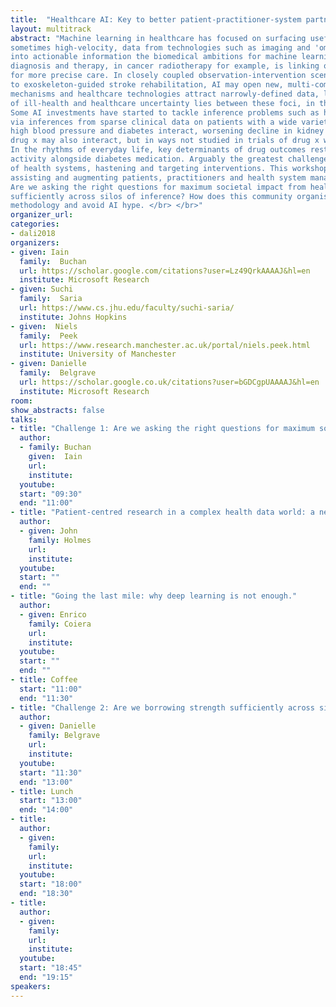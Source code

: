```yaml
---
title:  "Healthcare AI: Key to better patient-practitioner-system partnerships"
layout: multitrack
abstract: "Machine learning in healthcare has focused on surfacing useful structure from high-volume, 
sometimes high-velocity, data from technologies such as imaging and 'omics. As this structure is translated 
into actionable information the biomedical ambitions for machine learning are growing. The crossover between 
diagnosis and therapy, in cancer radiotherapy for example, is linking observation and intervention processes 
for more precise care. In closely coupled observation-intervention scenarios, such as brain stimulation linked 
to exoskeleton-guided stroke rehabilitation, AI may open new, multi-component therapies. Single diseases, disciplines, 
mechanisms and healthcare technologies attract narrowly-defined data, learning and inference. Yet, the major burden
of ill-health and healthcare uncertainty lies between these foci, in the noisy, real-world complexity of health and care. 
Some AI investments have started to tackle inference problems such as hastening interventions to save kidney function 
via inferences from sparse clinical data on patients with a wide variety of conditions. Indeed, conditions such as 
high blood pressure and diabetes interact, worsening decline in kidney function. These two conditions and 
drug x may also interact, but in ways not studied in trials of drug x where patients with multiple conditions were excluded. 
In the rhythms of everyday life, key determinants of drug outcomes rest with the patient, for example diet and physical 
activity alongside diabetes medication. Arguably the greatest challenge for AI in healthcare is to surface the dynamics 
of health systems, hastening and targeting interventions. This workshop will assemble a variety of perspectives in accelerating, 
assisting and augmenting patients, practitioners and health system managers with machine learning. We will challenge ourselves to ask: 
Are we asking the right questions for maximum societal impact from health-related machine learning? Are we borrowing strength 
sufficiently across silos of inference? How does this community organise at global scale to share well-formed problems to advance 
methodology and avoid AI hype. </br> </br>" 
organizer_url: 
categories:
- dali2018
organizers:
- given: Iain  
  family:  Buchan 
  url: https://scholar.google.com/citations?user=Lz49QrkAAAAJ&hl=en
  institute: Microsoft Research
- given: Suchi   
  family:  Saria 
  url: https://www.cs.jhu.edu/faculty/suchi-saria/
  institute: Johns Hopkins
- given:  Niels   
  family:  Peek 
  url: https://www.research.manchester.ac.uk/portal/niels.peek.html
  institute: University of Manchester
- given: Danielle  
  family:  Belgrave 
  url: https://scholar.google.co.uk/citations?user=bGDCgpUAAAAJ&hl=en
  institute: Microsoft Research
room: 
show_abstracts: false
talks:
- title: "Challenge 1: Are we asking the right questions for maximum societal impact from health-related machine learning? Fitting more complex functions to a previously published objective is not a good use of machine learning effort; problems need better selection, framing and evaluation metrics."
  author:
  - family: Buchan
    given:  Iain
    url: 
    institute: 
  youtube: 
  start: "09:30"
  end: "11:00" 
- title: "Patient-centred research in a complex health data world: a new role for ML."
  author:
  - given: John 
    family: Holmes
    url: 
    institute: 
  youtube: 
  start: ""
  end: ""
- title: "Going the last mile: why deep learning is not enough."
  author:
  - given: Enrico 
    family: Coiera
    url: 
    institute: 
  youtube: 
  start: ""
  end: ""
- title: Coffee
  start: "11:00"
  end: "11:30"
- title: "Challenge 2: Are we borrowing strength sufficiently across silos of inference to be patient-centred and population-serving? Studies that focus on prediction using offline datasets without collaborative feedback are limited; problems need addressing within systems at reasonable resolution (time, place, person)."
  author: 
  - given: Danielle
    family: Belgrave
    url: 
    institute: 
  youtube: 
  start: "11:30"
  end: "13:00" 
- title: Lunch
  start: "13:00"
  end: "14:00"
- title: 
  author:
  - given: 
    family:
    url: 
    institute: 
  youtube: 
  start: "18:00"
  end: "18:30"
- title: 
  author:
  - given: 
    family:
    url: 
    institute: 
  youtube: 
  start: "18:45"
  end: "19:15"
speakers:
---
```

